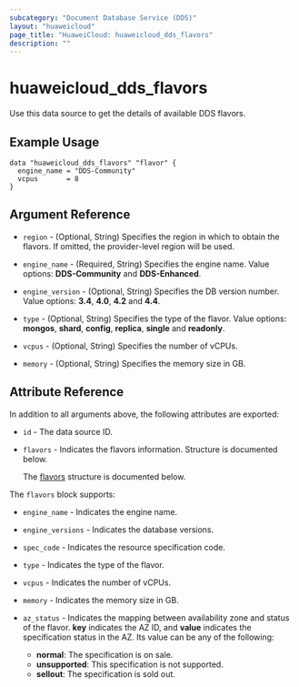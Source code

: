 ```yaml
---
subcategory: "Document Database Service (DDS)"
layout: "huaweicloud"
page_title: "HuaweiCloud: huaweicloud_dds_flavors"
description: ""
---
```


# huaweicloud_dds_flavors

Use this data source to get the details of available DDS flavors.

## Example Usage

```hcl
data "huaweicloud_dds_flavors" "flavor" {
  engine_name = "DDS-Community"
  vcpus       = 8
}
```

## Argument Reference

* `region` - (Optional, String) Specifies the region in which to obtain the flavors. If omitted,
  the provider-level region will be used.

* `engine_name` - (Required, String) Specifies the engine name. Value options: **DDS-Community** and **DDS-Enhanced**.

* `engine_version` - (Optional, String) Specifies the DB version number. Value options: **3.4**, **4.0**, **4.2** and **4.4**.

* `type` - (Optional, String) Specifies the type of the flavor. Value options: **mongos**, **shard**, **config**,
  **replica**, **single** and **readonly**.

* `vcpus` - (Optional, String) Specifies the number of vCPUs.

* `memory` - (Optional, String) Specifies the memory size in GB.

## Attribute Reference

In addition to all arguments above, the following attributes are exported:

* `id` - The data source ID.

* `flavors` - Indicates the flavors information. Structure is documented below.

  The [flavors](#flavors_struct) structure is documented below.

<a name="flavors_struct"></a>
The `flavors` block supports:

* `engine_name` - Indicates the engine name.

* `engine_versions` - Indicates the database versions.

* `spec_code` - Indicates the resource specification code.

* `type` - Indicates the type of the flavor.

* `vcpus` - Indicates the number of vCPUs.

* `memory` - Indicates the memory size in GB.

* `az_status` - Indicates the mapping between availability zone and status of the flavor. **key** indicates the AZ ID,
  and **value** indicates the specification status in the AZ. Its value can be any of the following:
  + **normal**: The specification is on sale.
  + **unsupported**: This specification is not supported.
  + **sellout**: The specification is sold out.

